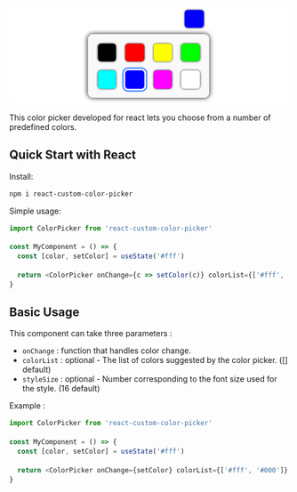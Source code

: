 ![Color Picker](ColorPicker.png "ColorPicker.jsx")

This color picker developed for react lets you choose from a number of predefined colors.

## Quick Start with React

Install:

```sh
npm i react-custom-color-picker
```

Simple usage:

```js
import ColorPicker from 'react-custom-color-picker'

const MyComponent = () => {
  const [color, setColor] = useState('#fff')

  return <ColorPicker onChange={c => setColor(c)} colorList={['#fff', '#000']} />
}
```

## Basic Usage

This component can take three parameters :

- `onChange` : function that handles color change.
- `colorList` : optional - The list of colors suggested by the color picker. ([] default)
- `styleSize` : optional - Number corresponding to the font size used for the style. (16 default)

Example :

```js
import ColorPicker from 'react-custom-color-picker'

const MyComponent = () => {
  const [color, setColor] = useState('#fff')

  return <ColorPicker onChange={setColor} colorList={['#fff', '#000']} styleSize={20} />
}
```